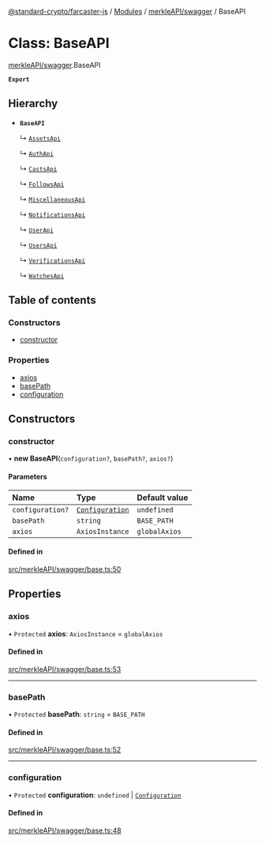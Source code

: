 [@standard-crypto/farcaster-js](../README.md) / [Modules](../modules.md) / [merkleAPI/swagger](../modules/merkleAPI_swagger.md) / BaseAPI

# Class: BaseAPI

[merkleAPI/swagger](../modules/merkleAPI_swagger.md).BaseAPI

**`Export`**

## Hierarchy

- **`BaseAPI`**

  ↳ [`AssetsApi`](merkleAPI_swagger.AssetsApi.md)

  ↳ [`AuthApi`](merkleAPI_swagger.AuthApi.md)

  ↳ [`CastsApi`](merkleAPI_swagger.CastsApi.md)

  ↳ [`FollowsApi`](merkleAPI_swagger.FollowsApi.md)

  ↳ [`MiscellaneousApi`](merkleAPI_swagger.MiscellaneousApi.md)

  ↳ [`NotificationsApi`](merkleAPI_swagger.NotificationsApi.md)

  ↳ [`UserApi`](merkleAPI_swagger.UserApi.md)

  ↳ [`UsersApi`](merkleAPI_swagger.UsersApi.md)

  ↳ [`VerificationsApi`](merkleAPI_swagger.VerificationsApi.md)

  ↳ [`WatchesApi`](merkleAPI_swagger.WatchesApi.md)

## Table of contents

### Constructors

- [constructor](merkleAPI_swagger.BaseAPI.md#constructor)

### Properties

- [axios](merkleAPI_swagger.BaseAPI.md#axios)
- [basePath](merkleAPI_swagger.BaseAPI.md#basepath)
- [configuration](merkleAPI_swagger.BaseAPI.md#configuration)

## Constructors

### constructor

• **new BaseAPI**(`configuration?`, `basePath?`, `axios?`)

#### Parameters

| Name | Type | Default value |
| :------ | :------ | :------ |
| `configuration?` | [`Configuration`](merkleAPI_swagger.Configuration.md) | `undefined` |
| `basePath` | `string` | `BASE_PATH` |
| `axios` | `AxiosInstance` | `globalAxios` |

#### Defined in

[src/merkleAPI/swagger/base.ts:50](https://github.com/standard-crypto/farcaster-js/blob/main/src/merkleAPI/swagger/base.ts#L50)

## Properties

### axios

• `Protected` **axios**: `AxiosInstance` = `globalAxios`

#### Defined in

[src/merkleAPI/swagger/base.ts:53](https://github.com/standard-crypto/farcaster-js/blob/main/src/merkleAPI/swagger/base.ts#L53)

___

### basePath

• `Protected` **basePath**: `string` = `BASE_PATH`

#### Defined in

[src/merkleAPI/swagger/base.ts:52](https://github.com/standard-crypto/farcaster-js/blob/main/src/merkleAPI/swagger/base.ts#L52)

___

### configuration

• `Protected` **configuration**: `undefined` \| [`Configuration`](merkleAPI_swagger.Configuration.md)

#### Defined in

[src/merkleAPI/swagger/base.ts:48](https://github.com/standard-crypto/farcaster-js/blob/main/src/merkleAPI/swagger/base.ts#L48)
